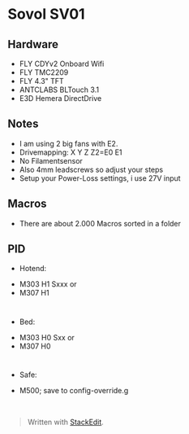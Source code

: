 ﻿# Sovol SV01 

## Hardware
* FLY CDYv2 Onboard Wifi
* FLY TMC2209
* FLY 4.3" TFT
* ANTCLABS BLTouch 3.1
* E3D Hemera DirectDrive

## Notes

* I am using 2 big fans with E2.
* Drivemapping: X Y Z Z2=E0 E1
* No Filamentsensor
* Also 4mm leadscrews so adjust your steps
* Setup your Power-Loss settings, i use 27V input

## Macros

* There are about 2.000 Macros sorted in a folder

## PID
- Hotend:

* M303 H1 Sxxx
or
* M307 H1
 #
- Bed:
* M303 H0 Sxx
or
* M307 H0
#
- Safe:
* M500; save to config-override.g

​



> Written with [StackEdit](https://stackedit.io/).
